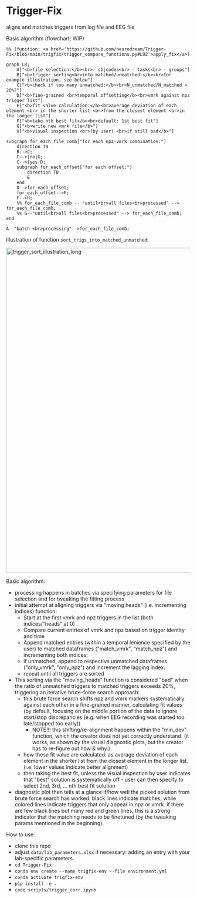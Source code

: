 # Trigger-Fix
aligns and matches triggers from log file and EEG file

Basic algorithm (flowchart; WIP)

```mermaid
%% (function: <a href='https://github.com/neurodream/Trigger-Fix/blob/main/trigfix/trigger_compare_functions.py#L92'>apply_fix</a>)

graph LR;
    A["<b>file selection:</b><br>- sbjcodes<br> - tasks<br> - groups"]
    B["<b>trigger sorting<br>into matched/unmatched:</b><br>for example illustration, see below"]
    C["<b>check if too many unmatched:</b><br>N_unmatched/N_matched > 20%?"]
    D["<b>fine-grained <br>temporal offsetting</b><br>vmrk against npz trigger list"]
    E["<b>fit value calculation:</b><br>average deviation of each element <br> in the shorter list <br>from the closest element <br>in the longer list"]
    F["<b>take nth best fit</b><br>default: 1st best fit"]
    G["<b>write new vmrk file</b>"]
    H["<b>visual inspection <br>(by user) <br>if still bad</b>"]

subgraph for_each_file_comb["for each npz-vmrk combination:"]
    direction TB
    B-->C;
    C-->|no|G;
    C-->|yes|D;
    subgraph for_each_offset["for each offset:"]
        direction TB
        E
    end
    D-->for_each_offset;
    for_each_offset-->F;
    F-->H;
    %% for_each_file_comb -- "until<br>all files<br>processed" --> for_each_file_comb;
    %% G--"until<br>all files<br>processed" --> for_each_file_comb;
end

A--"batch <br>processing"-->for_each_file_comb;
```


Illustration of function ```sort_trigs_into_matched_unmatched```:

<img width="887" alt="trigger_sort_illustration_long" src="https://github.com/neurodream/Trigger-Fix/assets/117816806/6502e69c-d122-45f2-a09f-acb25a56a70d">

Basic algorithm:
- processing happens in batches via specifying parameters for file selection and for tweaking the fitting process
- initial attempt at aligning triggers via "moving heads" (i.e. incrementing indices) function:
	- Start at the first vmrk and npz triggers in the list (both indices/"heads" at 0)
 	- Compare current entries of vmrk and npz based on trigger identity and time
	- Append matched entries (within a temporal lenience specified by the user) to matched dataframes ("match_vmrk", "match_npz") and incrementing both indices;
	- if unmatched, append to respective unmatched dataframes ("only_vmrk", "only_npz") and increment the lagging index.
	- repeat until all triggers are sorted 
- This sorting via the "moving_heads" function is considered "bad" when the ratio of unmatched triggers to matched triggers exceeds 20%, triggering an iterative brute-force search approach:
	- this brute force search shifts npz and vmrk markers systematically against each other in a fine-grained manner, calculating fit values (by default, focusing on the middle portion of the data to ignore start/stop discrepancies (e.g. when EEG recording was started too late/stopped too early))
		- NOTE!!! this shifting/re-alignment happens within the "min_dev" function, which the creator does not yet correctly understand. (it works, as shown by the visual diagnostic plots, but the creator has to re-figure out how & why.)
	- how these fit value are calculated: as average deviation of each element in the shorter list from the closest element in the longer list. (i.e. lower values indicate better alignment)
	- then taking the best fit, unless the visual inspection by user indicates that "best" solution is systematically off - user can then specify to select 2nd, 3rd, ... nth best fit solution
- diagnostic plot then tells at a glance if/how well the picked solution from brute force search has worked. black lines indicate matches, while colored lines indicate triggers that only appear in npz or vmrk. if there are few black lines but many red and green lines, this is a strong indicator that the matching needs to be finetuned (by the tweaking params mentioned in the beginning).

How to use:
- clone this repo
- adjust ```data/lab_parameters.xlsx``` if necessary: adding an entry with your lab-specific parameters.
- ```cd Trigger-Fix```
- ```conda env create --name trigfix-env --file environment.yml```
- ```conda activate trigfix-env```
- ```pip install -e .```
- ```code scripts/trigger_corr.ipynb```
